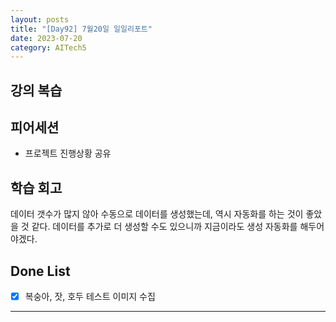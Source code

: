 ```yaml
---
layout: posts
title: "[Day92] 7월20일 일일리포트"
date: 2023-07-20
category: AITech5
---
```


## 강의 복습

## 피어세션

- 프로젝트 진행상황 공유

## 학습 회고

데이터 갯수가 많지 않아 수동으로 데이터를 생성했는데, 역시 자동화를 하는 것이 좋았을 것 같다. 데이터를 추가로 더 생성할 수도 있으니까 지금이라도 생성 자동화를 해두어야겠다.

## Done List

- [x]  복숭아, 잣, 호두 테스트 이미지 수집

---
